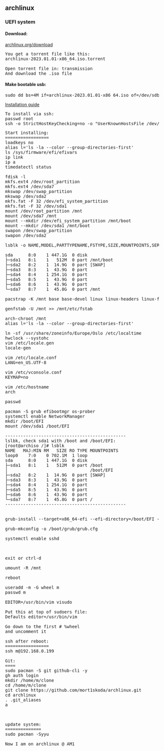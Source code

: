 ## archlinux
### UEFI system

#### Download:
[archlinux.org/download](https://archlinux.org/download/)

<pre>
You get a torrent file like this:
archlinux-2023.01.01-x86_64.iso.torrent

Open torrent file in: transmission
And download the .iso file
</pre>

#### Make bootable usb:
<pre>
sudo dd bs=4M if=archlinux-2023.01.01-x86_64.iso of=/dev/sdb conv=fsync oflag=direct status=progress
</pre>

[Installation guide](https://wiki.archlinux.org/title/Installation_guide)

<pre>
To install via ssh:
passwd root
ssh -o StrictHostKeyChecking=no -o "UserKnownHostsFile /dev/null" root@192.168.0.198
</pre>

<pre>
Start installing:
=================
loadkeys no
alias l='ls -la --color --group-directories-first'
ls /sys/firmware/efi/efivars
ip link
ip a
timedatectl status

fdisk -l
mkfs.ext4 /dev/root_partition
mkfs.ext4 /dev/sda7
mkswap /dev/swap_partition
mkswap /dev/sda2
mkfs.fat -F 32 /dev/efi_system_partition
mkfs.fat -F 32 /dev/sda1
mount /dev/root_partition /mnt
mount /dev/sda7 /mnt
mount --mkdir /dev/efi_system_partition /mnt/boot
mount --mkdir /dev/sda1 /mnt/boot
swapon /dev/swap_partition
swapon /dev/sda2

lsblk -o NAME,MODEL,PARTTYPENAME,FSTYPE,SIZE,MOUNTPOINTS,SERIAL

sda      8:0    1 447.1G  0 disk
├─sda1   8:1    1   512M  0 part /mnt/boot
├─sda2   8:2    1  14.9G  0 part [SWAP]
├─sda3   8:3    1  43.9G  0 part
├─sda4   8:4    1 254.1G  0 part
├─sda5   8:5    1  43.9G  0 part
├─sda6   8:6    1  43.9G  0 part
└─sda7   8:7    1  45.8G  0 part /mnt

pacstrap -K /mnt base base-devel linux linux-headers linux-firmware amd-ucode vim openssh networkmanager

genfstab -U /mnt >> /mnt/etc/fstab

arch-chroot /mnt
alias l='ls -la --color --group-directories-first'

ln -sf /usr/share/zoneinfo/Europe/Oslo /etc/localtime
hwclock --systohc
vim /etc/locale.gen
locale-gen

vim /etc/locale.conf
LANG=en_US.UTF-8

vim /etc/vconsole.conf
KEYMAP=no

vim /etc/hostname
arch

passwd

pacman -S grub efibootmgr os-prober
systemctl enable NetworkManager
mkdir /boot/EFI
mount /dev/sda1 /boot/EFI

-----------------------------------------------
lslbk, check sda1 with /boot and /boot/EFI:
[root@archiso /]# lsblk
NAME   MAJ:MIN RM   SIZE RO TYPE MOUNTPOINTS
loop0    7:0    0 702.1M  1 loop
sda      8:0    1 447.1G  0 disk
├─sda1   8:1    1   512M  0 part /boot
│                                /boot/EFI
├─sda2   8:2    1  14.9G  0 part [SWAP]
├─sda3   8:3    1  43.9G  0 part
├─sda4   8:4    1 254.1G  0 part
├─sda5   8:5    1  43.9G  0 part
├─sda6   8:6    1  43.9G  0 part
└─sda7   8:7    1  45.8G  0 part /
-----------------------------------------------


grub-install --target=x86_64-efi --efi-directory=/boot/EFI --bootloader-id=GRUB

grub-mkconfig -o /boot/grub/grub.cfg

systemctl enable sshd



exit or ctrl-d

umount -R /mnt

reboot

useradd -m -G wheel m
passwd m

EDITOR=/usr/bin/vim visudo

Put this at top of sudoers file:
Defaults editor=/usr/bin/vim

Go down to the first # %wheel
and uncomment it

ssh after reboot:
=================
ssh m@192.168.0.199

Git:
====
sudo pacman -S git github-cli -y
gh auth login
mkdir /home/m/clone
cd /home/m/clone
git clone https://github.com/mort1skoda/archlinux.git
cd archlinux
. .git_aliases
a



update system:
==============
sudo pacman -Syyu

Now I am on archlinux @ AM1

</pre>
